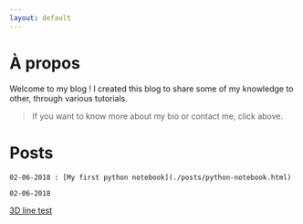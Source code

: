 ```yaml
---
layout: default
---
```


# À propos

Welcome to my blog !
I created this blog to share some of my knowledge to other, through various tutorials.
> If you want to know more about my bio or contact me, click above.

# Posts

```
02-06-2018 : [My first python notebook](./posts/python-notebook.html)
```

```
02-06-2018 
```
[3D line test](./posts/Test3Dline.html)